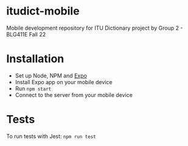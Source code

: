 # itudict-mobile
Mobile development repository for ITU Dictionary project by Group 2 - BLG411E Fall 22

# Installation
- Set up Node, NPM and [Expo](https://docs.expo.dev/get-started/installation/)
- Install Expo app on your mobile device
- Run `npm start`
- Connect to the server from your mobile device

# Tests
To run tests with Jest: `npm run test`